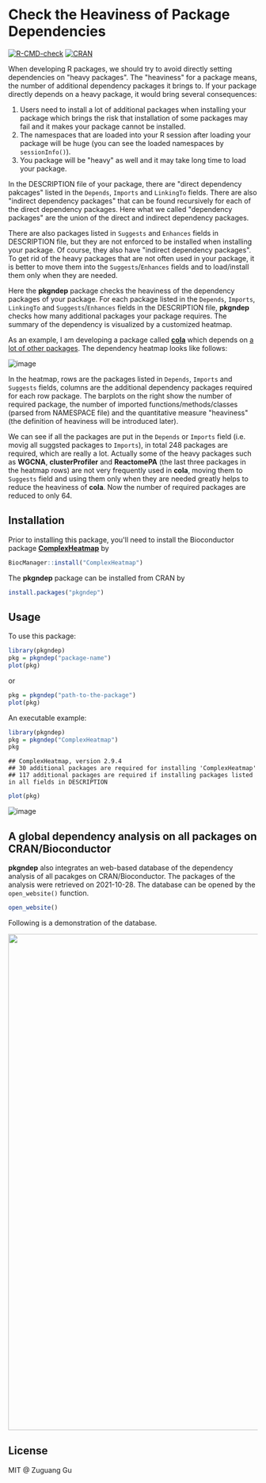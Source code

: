 # Check the Heaviness of Package Dependencies

[![R-CMD-check](https://github.com/jokergoo/pkgndep/workflows/R-CMD-check/badge.svg)](https://github.com/jokergoo/pkgndep/actions)
[![CRAN](https://www.r-pkg.org/badges/version/pkgndep)](https://cran.r-project.org/web/packages/pkgndep/index.html)


When developing R packages, we should try to avoid directly setting
dependencies on "heavy packages". The "heaviness" for a package means, the
number of additional dependency packages it brings to. If your package directly depends
on a heavy package, it would bring several consequences:

1. Users need to install a lot of additional packages when installing your
   package which brings the risk that installation of some packages
   may fail and it makes your package cannot be installed. 
2. The namespaces that are loaded into your R session after loading your package will be huge (you can see the loaded namespaces by `sessionInfo()`).
3. You package will be "heavy" as well and it may take long time to load your package.

In the DESCRIPTION file of your package, there are "direct dependency
pakcages" listed in the `Depends`, `Imports` and `LinkingTo` fields. There are
also "indirect dependency packages" that can be found recursively for each of
the direct dependency packages. Here what we called "dependency packages" are
the union of the direct and indirect dependency packages.

There are also packages listed in `Suggests` and `Enhances` fields in
DESCRIPTION file, but they are not enforced to be installed when installing
your package. Of course, they also have "indirect dependency packages". To get
rid of the heavy packages that are not often used in your package, it is
better to move them into the `Suggests`/`Enhances` fields and to load/install
them only when they are needed.

Here the **pkgndep** package checks the heaviness of the dependency packages
of your package. For each package listed in the `Depends`, `Imports`,
`LinkingTo` and `Suggests`/`Enhances` fields in the DESCRIPTION file,
**pkgndep** checks how many additional packages your package requires. The
summary of the dependency is visualized by a customized heatmap.

As an example, I am developing a package called
[**cola**](https://github.com/jokergoo/cola/) which depends on [a lot of other
packages](https://github.com/jokergoo/ComplexHeatmap/blob/master/DESCRIPTION).
The dependency heatmap looks like follows:

![image](https://user-images.githubusercontent.com/449218/140655626-f2062b6e-c11f-4dc0-b6b9-d954feffc4ad.png)


In the heatmap, rows are the packages listed in `Depends`, `Imports` and
`Suggests` fields, columns are the additional dependency packages required for
each row package. The barplots on the right show the number of required
package, the number of imported functions/methods/classes (parsed from
NAMESPACE file) and the quantitative measure "heaviness" (the definition of
heaviness will be introduced later).

We can see if all the packages are put in the `Depends` or `Imports` field
(i.e. movig all suggsted packages to `Imports`), in total 248
packages are required, which are really a lot. Actually some of the heavy
packages such as **WGCNA**, **clusterProfiler** and **ReactomePA** (the last
three packages in the heatmap rows) are not very frequently used in **cola**,
moving them to `Suggests` field and using them only when they are needed
greatly helps to reduce the heaviness of **cola**. Now the number of required
packages are reduced to only 64.


## Installation

Prior to installing this package, you'll need to install the Bioconductor package [**ComplexHeatmap**](https://bioconductor.org/packages/release/bioc/html/ComplexHeatmap.html) by

```r
BiocManager::install("ComplexHeatmap")
```

The **pkgndep** package can be installed from CRAN by

```r
install.packages("pkgndep")
```

## Usage

To use this package:

```r
library(pkgndep)
pkg = pkgndep("package-name")
plot(pkg)
```

or

```r
pkg = pkgndep("path-to-the-package")
plot(pkg)
```

An executable example:

```r
library(pkgndep)
pkg = pkgndep("ComplexHeatmap")
pkg
```

```
## ComplexHeatmap, version 2.9.4
## 30 additional packages are required for installing 'ComplexHeatmap'
## 117 additional packages are required if installing packages listed in all fields in DESCRIPTION
```

```r
plot(pkg)
```

![image](https://user-images.githubusercontent.com/449218/140655659-2ca142c5-067f-4f76-a0d2-00d0aea49c96.png)

## A global dependency analysis on all packages on CRAN/Bioconductor

**pkgndep** also integrates an web-based database of the dependency analysis of all pacakges on CRAN/Bioconductor. The packages
of the analysis were retrieved on 2021-10-28. The database can be opened by the `open_website()` function.

```r
open_website()
```

Following is a demonstration of the database.

<p><img src="https://jokergoo.github.io/pkgndep/pkgndep_db.gif" width="1000px" /></p>


## License

MIT @ Zuguang Gu
